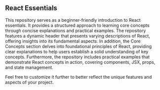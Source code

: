 ## React Essentials

This repository serves as a beginner-friendly introduction to React essentials. It provides a structured approach to learning core concepts through concise explanations and practical examples. The repository features a dynamic header that presents varying descriptions of React, offering insights into its fundamental aspects. In addition, the Core Concepts section delves into foundational principles of React, providing clear explanations to help users establish a solid understanding of key concepts. Furthermore, the repository includes practical examples that demonstrate React concepts in action, covering components, JSX, props, and state management. 

Feel free to customize it further to better reflect the unique features and aspects of your project.
